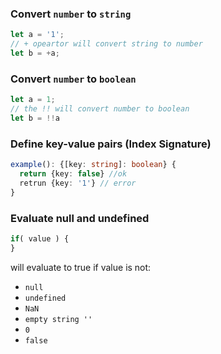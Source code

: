### Convert `number` to `string`
```typescript
let a = '1';
// + opeartor will convert string to number
let b = +a;
```

### Convert `number` to `boolean`
```typescript
let a = 1;
// the !! will convert number to boolean
let b = !!a
```

### Define key-value pairs (Index Signature)
```typescript
example(): {[key: string]: boolean} {
  return {key: false} //ok
  retrun {key: '1'} // error
}

```

### Evaluate null and undefined
```typescript
if( value ) {
}
```
will evaluate to true if value is not:

- `null`
- `undefined`
- `NaN`
- `empty string ''`
- `0`
- `false`
